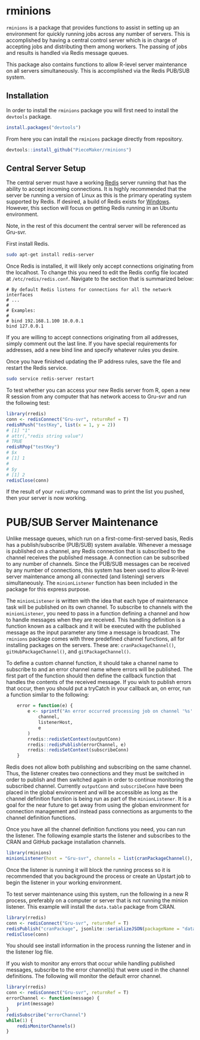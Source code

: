 # rminions

`rminions` is a package that provides functions to assist in setting up an environment for quickly running jobs across any number of servers. This is accomplished by having a central control server which is in charge of accepting jobs and distributing them among workers. The passing of jobs and results is handled via Redis message queues.

This package also contains functions to allow R-level server maintenance on all servers simultaneously. This is accomplished via the Redis PUB/SUB system.

## Installation

In order to install the `rminions` package you will first need to install the `devtools` package.

```R
install.packages("devtools")
```

From here you can install the `rminions` package directly from repository.

```R
devtools::install_github("PieceMaker/rminions")
```

## Central Server Setup

The central server must have a working [Redis](http://redis.io/) server running that has the ability to accept incoming connections. It is highly recommended that the server be running a version of Linux as this is the primary operating system supported by Redis. If desired, a build of Redis exists for [Windows](https://github.com/MSOpenTech/redis). However, this section will focus on getting Redis running in an Ubuntu environment.
  
Note, in the rest of this document the central server will be referenced as Gru-svr.

First install Redis.

```bash
sudo apt-get install redis-server
```

Once Redis is installed, it will likely only accept connections originating from the localhost. To change this you need to edit the Redis config file located at `/etc/redis/redis.conf`. Navigate to the section that is summarized below:

```
# By default Redis listens for connections for all the network interfaces
# ...
#
# Examples:
#
# bind 192.168.1.100 10.0.0.1
bind 127.0.0.1
```

If you are willing to accept connections originating from all addresses, simply comment out the last line. If you have special requirements for addresses, add a new bind line and specify whatever rules you desire.

Once you have finished updating the IP address rules, save the file and restart the Redis service.

```bash
sudo service redis-server restart
```

To test whether you can access your new Redis server from R, open a new R session from any computer that has network access to Gru-svr and run the following test:

```R
library(rredis)
conn <- redisConnect("Gru-svr", returnRef = T)
redisRPush("testKey", list(x = 1, y = 2))
# [1] "1"
# attr(,"redis string value")
# TRUE
redisRPop("testKey")
# $x
# [1] 1
#
# $y
# [1] 2
redisClose(conn)
```

If the result of your `redisRPop` command was to print the list you pushed, then your server is now working.

# PUB/SUB Server Maintenance

Unlike message queues, which run on a first-come-first-served basis, Redis has a publish/subscribe (PUB/SUB) system available. Whenever a message is published on a channel, any Redis connection that is subscribed to the channel receives the published message. A connection can be subscribed to any number of channels. Since the PUB/SUB messages can be received by any number of connections, this system has been used to allow R-level server maintenance among all connected (and listening) servers simultaneously. The `minionListener` function has been included in the package for this express purpose.

The `minionListener` is written with the idea that each type of maintenance task will be published on its own channel. To subscribe to channels with the `minionListener`, you need to pass in a function defining a channel and how to handle messages when they are received. This handling definition is a function known as a callback and it will be executed with the published message as the input parameter any time a message is broadcast. The `rminions` package comes with three predefined channel functions, all for installing packages on the servers. These are: `cranPackageChannel()`, `gitHubPackageChannel()`, and `gitPackageChannel()`.

To define a custom channel function, it should take a channel name to subscribe to and an error channel name where errors will be published. The first part of the function should then define the callback function that handles the contents of the received message. If you wish to publish errors that occur, then you should put a tryCatch in your callback an, on error, run a function similar to the following:

```R
    error = function(e) {
        e <- sprintf("An error occurred processing job on channel '%s' on listener for server '%s': %s",
            channel,
            listenerHost,
            e
        )
        rredis::redisSetContext(outputConn)
        rredis::redisPublish(errorChannel, e)
        rredis::redisSetContext(subscribeConn)
    }
```

Redis does not allow both publishing and subscribing on the same channel. Thus, the listener creates two connections and they must be switched in order to publish and then switched again in order to continue monitoring the subscribed channel. Currently `outputConn` and `subscribeConn` have been placed in the global environment and will be accessible as long as the channel definition function is being run as part of the `minionListener`. It is a goal for the near future to get away from using the globan environment for connection management and instead pass connections as arguments to the channel definition functions.

Once you have all the channel definition functions you need, you can run the listener. The following example starts the listener and subscribes to the CRAN and GitHub package installation channels.

```R
library(rminions)
minionListener(host = "Gru-svr", channels = list(cranPackageChannel(), gitHubPackageChannel()))
```

Once the listener is running it will block the running process so it is recommended that you background the process or create an Upstart job to begin the listener in your working environment.

To test server maintenance using this system, run the following in a new R process, preferably on a computer or server that is not running the minion listener. This example will install the `data.table` package from CRAN.

```R
library(rredis)
conn <- redisConnect("Gru-svr", returnRef = T)
redisPublish("cranPackage", jsonlite::serializeJSON(packageName = "data.table"))
redisClose(conn)
```

You should see install information in the process running the listener and in the listener log file.

If you wish to monitor any errors that occur while handling published messages, subscribe to the error channel(s) that were used in the channel definitions. The following will monitor the default error channel.

```R
library(rredis)
conn <- redisConnect("Gru-svr", returnRef = T)
errorChannel <- function(message) {
    print(message)
}
redisSubscribe("errorChannel")
while(1) {
    redisMonitorChannels()
}
```